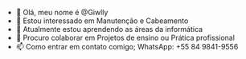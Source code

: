 - 👋 Olá, meu nome é @Giwlly
- 👀 Estou interessado em Manutenção e Cabeamento
- 🌱 Atualmente estou aprendendo as áreas da informática
- 💞️ Procuro colaborar em Projetos de ensino ou Prática profissional
- 📫 Como entrar em contato comigo; WhatsApp: +55 84 9841-9556

<!---
Giwlly/Giwlly é um repositório ✨ especial ✨ porque seu `README.md` (este arquivo) aparece em seu perfil do GitHub.
Você pode clicar no link Visualizar para ver suas alterações. --->
